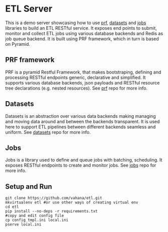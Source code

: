 # ETL Server

This is a demo server showcasing how to use [prf](https://github.com/vahana/prf), [datasets](https://github.com/vahana/datasets) and [jobs](https://github.com/vahana/jobs) libraries to build an ETL RESTful service.
It exposes end points to submit, monitor and collect ETL jobs using various database backends and Redis as job queue backend.
It is built using PRF framework, which in turn is based on Pyramid.

## PRF framework

PRF is a pyramid Restful Framework, that makes bootstraping, defining and processing RESTful endpoints generic, declarative and simplified. It supports various database backends, json payloads and RESTful resource tree declarations (e.g. nested resources). 
See [prf](https://github.com/vahana/prf) repo for more info.

## Datasets

Datasets is an abstraction over various data backends making managing and moving data around and between the backends transparent.
It is used here to support ETL pipelines between different backends seamless and uniform. 
See [datasets](https://github.com/vahana/datasets) repo for more info.

## Jobs

Jobs is a library used to define and queue jobs with batching, scheduling. It exposes RESTful endpoints to create and monitor jobs.
See [jobs](https://github.com/vahana/jobs) repo for more info.

## Setup and Run
```
git clone https://github.com/vahana/etl.git
mkvirtualenv etl #or use other ways of creating virtual env
cd etl
pip install --no-deps -r requirements.txt
#copy and edit config file
cp config_tmpl.ini local.ini
pserve local.ini
```
